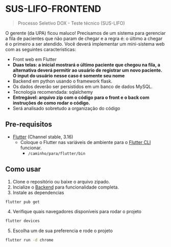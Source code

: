 # SUS-LIFO-FRONTEND

> Processo Seletivo DOX - Teste técnico (SUS-LIFO)

O gerente (da UPA) ficou maluco! Precisamos de um sistema para gerenciar a fila de pacientes que não param de chegar e a regra é: o último a chegar é o primeiro a ser atendido.
Você deverá implementar um mini-sistema web com as seguintes caracteristicas:

- Front web em Flutter
- **Duas telas: a inicial mostrará o último paciente que chegou na fila, a alternativa deverá permitir ao usuário de registrar um novo paciente. O input do usuário nesse caso é somente seu nome**
- Backend em python usando o framework flask.
- Os dados deverão ser persistidos em um banco de dados MySQL.
- Tecnologia recomendada: sqlalchemy
- **Entregável: arquivo zip com o código para o front e o back com instruções de como rodar o código.**
- Será analisado sobretudo a organização do código

## Pre-requisitos

- [Flutter](https://docs.flutter.dev/get-started/install/windows/web?tab=vscode) (Channel stable, 3.16)
  - Coloque o Flutter nas variáveis de ambiente para o [Flutter CLI](https://docs.flutter.dev/reference/flutter-cli) funcionar.
    - `/caminho/para/flutter/bin`

## Como usar

1. Clone o repositório ou baixe o arquivo zipado.
2. Incialize o [Backend](https://github.com/gloinho/sus-lifo-backend) para funcionalidade completa.
3. Instale as dependencias

```bash
flutter pub get
```

4. Verifique quais navegadores disponíveis para rodar o projeto

```bash
flutter devices
```

5. Escolha um de sua preferencia e rode o projeto

```bash
flutter run -d chrome
```
